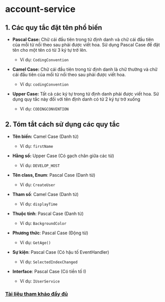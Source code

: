 # account-service

## 1. Các quy tắc đặt tên phổ biến
-  **Pascal Case:** Chữ cái đầu tiên trong từ định danh và chữ cái đầu tiên của mỗi từ nối theo sau phải được viết hoa. Sử dụng Pascal Case để đặt tên cho một tên có từ 3 ký tự trở lên.
    - Ví dụ: `CodingConvention`

- **Camel Case:** Chữ cái đầu tiên trong từ định danh là chữ thường và chữ cái đầu tiên của mối từ nối theo sau phải được viết hoa.
    - Ví dụ: `codingConvention`

- **Upper Case:** Tất cả các ký tự trong từ định danh phải được viết hoa. Sử dụng quy tắc này đối với tên định danh có từ 2 ký tự trở xuống
    - Ví dụ: `CODINGCONVENTION`

## 2. Tóm tắt cách sử dụng các quy tắc 

- **Tên biến:** Camel Case (Danh từ)
    - Ví dụ: `firstName`

- **Hằng số:** Upper Case (Có gạch chân giữa các từ)
    - Ví dụ: `DEVELOP_HOST`

- **Tên class, Enum**: Pascal Case (Danh từ)
    - Ví dụ: `CreateUser`

- **Tham số**: Camel Case (Danh từ)
    - Ví dụ: `displayTime`

- **Thuộc tính**: Pascal Case (Danh từ)
    - Ví dụ: `BackgroundColor`

- **Phương thức**: Pascal Case (Động từ)
    - Ví dụ: `GetAge()`

- **Sự kiện**: Pascal Case (Có hậu tố EventHandler)
    - Ví dụ: `SelectedIndexChanged`

- **Interface**: Pascal Case (Có tiền tố I)
    - Ví dụ: `IUserService`

### [Tài liệu tham khảo đầy đủ](https://viblo.asia/p/coding-conventions-trong-c-eW65Gg1j5DO)
